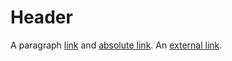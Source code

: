 Header
======

A paragraph [link](link) and [absolute link](/link). An [external link](http://www.google.com).


